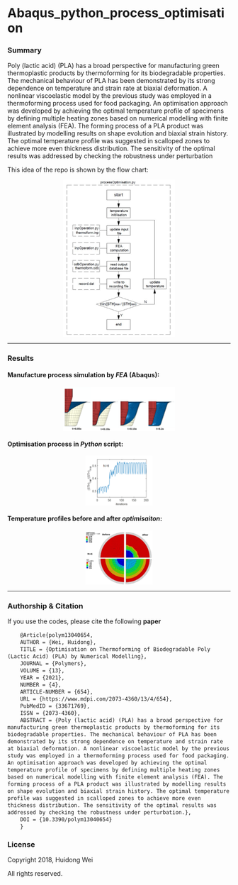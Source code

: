 # Abaqus_python_process_optimisation
### **Summary**
Poly (lactic acid) (PLA) has a broad perspective for manufacturing green thermoplastic products by thermoforming for its biodegradable properties. The mechanical behaviour of PLA has been demonstrated by its strong dependence on temperature and strain rate at biaxial deformation. A nonlinear viscoelastic model by the previous study was employed in a thermoforming process used for food packaging. An optimisation approach was developed by achieving the optimal temperature profile of specimens by defining multiple heating zones based on numerical modelling with finite element analysis (FEA). The forming process of a PLA product was illustrated by modelling results on shape evolution and biaxial strain history. The optimal temperature profile was suggested in scalloped zones to achieve more even thickness distribution. The sensitivity of the optimal results was addressed by checking the robustness under perturbation

This idea of the repo is shown by the flow chart:

<p align="center">
    <img src="/res/figures/Figure 3.png" width="50%" align="center">
</p>

---

### **Results**

#### Manufacture process simulation by **_FEA_** (Abaqus):

<p align="center">
    <img src="/res/figures/Figure 4.png" width="50%" align="center">
</p>

#### Optimisation process in **_Python_** script:
<p align="center">
    <img src="/res/figures/Figure 6(b).png" width="30%" align="center">
</p>

#### Temperature profiles before and after **_optimisaiton_**:
<p align="center">
    <img src="/res/figures/Figure 8(b).png" width="30%" align="center">
</p>

---

### **Authorship & Citation**
If you use the codes, please cite the following **paper**
```
	@Article{polym13040654,
	AUTHOR = {Wei, Huidong},
	TITLE = {Optimisation on Thermoforming of Biodegradable Poly (Lactic Acid) (PLA) by Numerical Modelling},
	JOURNAL = {Polymers},
	VOLUME = {13},
	YEAR = {2021},
	NUMBER = {4},
	ARTICLE-NUMBER = {654},
	URL = {https://www.mdpi.com/2073-4360/13/4/654},
	PubMedID = {33671769},
	ISSN = {2073-4360},
	ABSTRACT = {Poly (lactic acid) (PLA) has a broad perspective for manufacturing green thermoplastic products by thermoforming for its biodegradable properties. The mechanical behaviour of PLA has been demonstrated by its strong dependence on temperature and strain rate at biaxial deformation. A nonlinear viscoelastic model by the previous study was employed in a thermoforming process used for food packaging. An optimisation approach was developed by achieving the optimal temperature profile of specimens by defining multiple heating zones based on numerical modelling with finite element analysis (FEA). The forming process of a PLA product was illustrated by modelling results on shape evolution and biaxial strain history. The optimal temperature profile was suggested in scalloped zones to achieve more even thickness distribution. The sensitivity of the optimal results was addressed by checking the robustness under perturbation.},
	DOI = {10.3390/polym13040654}
	}
```

### **License**

Copyright 2018, Huidong Wei

All rights reserved.
